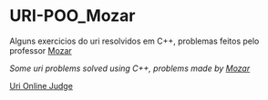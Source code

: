 # URI-POO_Mozar

Alguns exercicios do uri resolvidos em C++, problemas feitos pelo professor <a href="https://github.com/mozaru">Mozar</a>

*Some uri problems solved using C++, problems made by <a href="https://github.com/mozaru">Mozar</a>*

<a href="https://www.urionlinejudge.com.br/judge/en/categories">Uri Online Judge</a>

